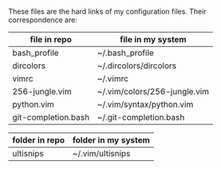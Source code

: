 These files are the hard links of my configuration files. Their correspondence are:

| file in repo        | file in my system             |
| ------------------- | ----------------------------- |
| bash_profile        | ~/.bash_profile               |
| dircolors           | ~/.dircolors/dircolors        |
| vimrc               | ~/.vimrc                      |
| 256-jungle.vim      | ~/.vim/colors/256-jungle.vim  |
| python.vim          | ~/.vim/syntax/python.vim      |
| git-completion.bash | ~/.git-completion.bash        |

| folder in repo      | folder in my system           |
| ------------------- | ----------------------------- |
| ultisnips           | ~/.vim/ultisnips              |
